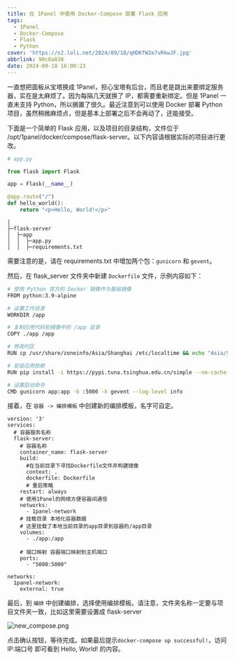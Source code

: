 ```yaml
---
title: 在 1Panel 中使用 Docker-Compose 部署 Flask 应用
tags:
  - 1Panel
  - Docker-Compose
  - Flask
  - Python
cover: 'https://s2.loli.net/2024/09/18/qHDKfW2e7vRkwJF.jpg'
abbrlink: 90c8a838
date: 2024-09-18 16:00:23
---
```


一直想把面板从宝塔换成 1Panel，担心宝塔有后台，而且老是跳出来要绑定服务器，实在是太麻烦了。因为每隔几天就换了 IP，都需要重新绑定。但是 1Panel 一直未支持 Python，所以搁置了很久。最近注意到可以使用 Docker 部署 Python 项目，虽然稍微麻烦点，但是基本上部署之后不会再动了，还能接受。

下面是一个简单的 Flask 应用，以及项目的目录结构，文件位于 /opt/1panel/docker/compose/flask-server。以下内容请根据实际的项目进行更改。

```Python
# app.py

from flask import Flask

app = Flask(__name__)

@app.route("/")
def hello_world():
    return "<p>Hello, World!</p>"
```

```
│
├─flask-server
│  ├─app
│  │  ├─app.py
│  │  ├─requirements.txt
```

需要注意的是，请在 requirements.txt 中增加两个包：`gunicorn` 和 `gevent`。

然后，在 flask_server 文件夹中新建 `Dockerfile` 文件，示例内容如下：

```bash
# 使用 Python 官方的 Docker 镜像作为基础镜像
FROM python:3.9-alpine

# 设置工作目录
WORKDIR /app

# 复制应用代码到镜像中的 /app 目录
COPY ./app /app

# 修改时区
RUN cp /usr/share/zoneinfo/Asia/Shanghai /etc/localtime && echo "Asia/Shanghai" > /etc/timezone

# 安装应用依赖
RUN pip install -i https://pypi.tuna.tsinghua.edu.cn/simple --no-cache-dir -r requirements.txt

# 设置启动命令
CMD gunicorn app:app -b :5000 -k gevent --log-level info
```

接着，在 `容器 -> 编排模板` 中创建新的编排模板，名字可自定。

```
version: '3'
services:
  # 容器服务名称
  flask-server:
    # 容器名称
    container_name: flask-server
    build:
      #在当前目录下寻找Dockerfile文件并构建镜像
      context: .
      dockerfile: Dockerfile
      # 重启策略
    restart: always
    # 使用1Panel的网络方便容器间通信
    networks:
      - 1panel-network
    # 挂载目录 本地化容器数据
    # 这里挂载了本地当前目录的app目录到容器的/app目录
    volumes:
      - ./app:/app
 
    # 端口映射 容器端口映射到主机端口
    ports:
      - "5000:5000"
 
networks:
  1panel-network:
    external: true
```

最后，到 `编排` 中创建编排，选择使用编排模板。请注意，文件夹名称一定要与项目文件夹一致，比如这里需要设置成 flask-server

![new_compose.png](https://s2.loli.net/2024/09/18/SOFU2J7RAiYT3KB.png)

点击确认按钮，等待完成。如果最后提示`docker-compose up successful!`，访问 IP:端口号 即可看到 Hello, World! 的内容。



